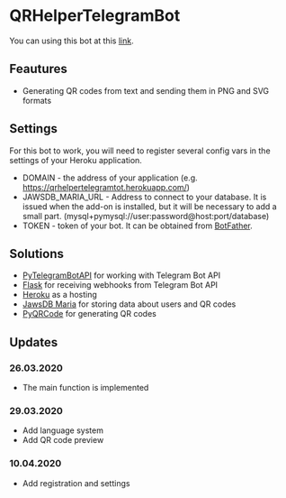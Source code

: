 # QRHelperTelegramBot
You can using this bot at this [link](https://t.me/qr_helper_bot).
## Feautures
- Generating QR codes from text and sending them in PNG and SVG formats
## Settings
For this bot to work, you will need to register several config vars in the settings of your Heroku application.

- DOMAIN - the address of your application (e.g. https://qrhelpertelegramtot.herokuapp.com/)
- JAWSDB_MARIA_URL - Address to connect to your database. It is issued when the add-on is installed, but it will be necessary to add a small part. (mysql+pymysql://user:password@host:port/database)
- TOKEN - token of your bot. It can be obtained from [BotFather](https://t.me/botfather).
## Solutions
- [PyTelegramBotAPI](https://github.com/eternnoir/pyTelegramBotAPI) for working with Telegram Bot API
- [Flask](https://github.com/pallets/flask) for receiving webhooks from Telegram Bot API
- [Heroku](https://heroku.com/) as a hosting
- [JawsDB Maria](https://elements.heroku.com/addons/jawsdb-maria) for storing data about users and QR codes
- [PyQRCode](https://github.com/mnooner256/pyqrcode) for generating QR codes
## Updates
### 26.03.2020
- The main function is implemented
### 29.03.2020
- Add language system
- Add QR code preview
### 10.04.2020
- Add registration and settings